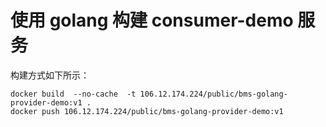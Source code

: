 # 使用 golang 构建 consumer-demo 服务

构建方式如下所示：
```
docker build  --no-cache  -t 106.12.174.224/public/bms-golang-provider-demo:v1 .
docker push 106.12.174.224/public/bms-golang-provider-demo:v1
```